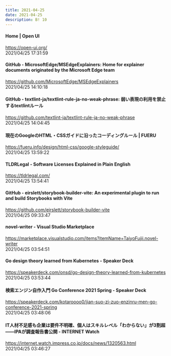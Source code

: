 ```yaml
---
title: 2021-04-25
date: 2021-04-25
description: B! 10
---
```


#### Home | Open UI
https://open-ui.org/<br>
2021/04/25 17:31:59<br>


#### GitHub - MicrosoftEdge/MSEdgeExplainers: Home for explainer documents originated by the Microsoft Edge team
https://github.com/MicrosoftEdge/MSEdgeExplainers<br>
2021/04/25 14:10:18<br>


#### GitHub - textlint-ja/textlint-rule-ja-no-weak-phrase: 弱い表現の利用を禁止するtextlintルール
https://github.com/textlint-ja/textlint-rule-ja-no-weak-phrase<br>
2021/04/25 14:04:45<br>


#### 現在のGoogleのHTML・CSSガイドに沿ったコーディングルール | FUERU
https://fueru.info/design/html-css/google-styleguide/<br>
2021/04/25 13:59:22<br>


#### TLDRLegal - Software Licenses Explained in Plain English
https://tldrlegal.com/<br>
2021/04/25 13:54:41<br>


#### GitHub - eirslett/storybook-builder-vite: An experimental plugin to run and build Storybooks with Vite
https://github.com/eirslett/storybook-builder-vite<br>
2021/04/25 09:33:47<br>


#### novel-writer - Visual Studio Marketplace
https://marketplace.visualstudio.com/items?itemName=TaiyoFujii.novel-writer<br>
2021/04/25 03:54:51<br>


#### Go design theory learned from Kubernetes - Speaker Deck
https://speakerdeck.com/onsd/go-design-theory-learned-from-kubernetes<br>
2021/04/25 03:53:44<br>


#### 検索エンジン自作入門 Go Conference 2021 Spring - Speaker Deck
https://speakerdeck.com/kotaroooo0/jian-suo-zi-zuo-enzinru-men-go-conference-2021-spring<br>
2021/04/25 03:48:06<br>


#### IT人材不足感も企業は要件不明確、個人はスキルレベル「わからない」が3割超――IPAが調査報告書公開 - INTERNET Watch
https://internet.watch.impress.co.jp/docs/news/1320563.html<br>
2021/04/25 03:46:27<br>


